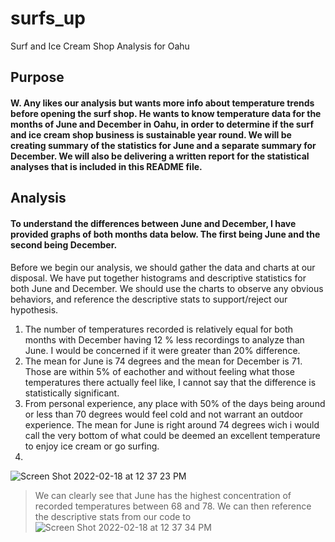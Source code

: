 # surfs_up
Surf and Ice Cream Shop Analysis for Oahu

## Purpose
#### W. Any likes our analysis but wants more info about temperature trends before opening the surf shop. He wants to know temperature data for the months of June and December in Oahu, in order to determine if the surf and ice cream shop business is sustainable year round. We will be creating summary of the statistics for June and a separate summary for December. We will also be delivering a written report for the statistical analyses that is included in this README file.

## Analysis
#### To understand the differences between June and December, I have provided graphs of both months data below. The first being June and the second being December.
Before we begin our analysis, we should gather the data and charts at our disposal. We have put together histograms and descriptive statistics for both June and December. We should use the charts to observe any obvious behaviors, and reference the descriptive stats to support/reject our hypothesis.
1. The number of temperatures recorded is relatively equal for both months with December having 12 % less recordings to analyze than June. I would be concerned if it were greater than 20% difference.
2. The mean for June is 74 degrees and the mean for December is 71. Those are within 5% of eachother and without feeling what those temperatures there actually feel like, I cannot say that the difference is statistically significant.
3. From personal experience, any place with 50% of the days being around or less than 70 degrees would feel cold and not warrant an outdoor experience. The mean for June is right around 74 degrees wich i would call the very bottom of what could be deemed an excellent temperature to enjoy ice cream or go surfing.
4. 
![Screen Shot 2022-02-18 at 12 37 23 PM](https://user-images.githubusercontent.com/95602006/154742737-76534c9f-f20b-464e-9381-88de37c75d64.png)
> We can clearly see that June has the highest concentration of recorded temperatures between 68 and 78. We can then reference the descriptive stats from our code to 
![Screen Shot 2022-02-18 at 12 37 34 PM](https://user-images.githubusercontent.com/95602006/154742750-0a737e8e-2960-4e57-8205-7e255f537689.png)


